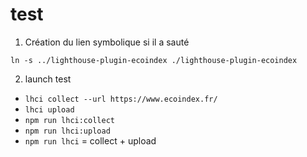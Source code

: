 # test

1. Création du lien symbolique si il a sauté

`ln -s ../lighthouse-plugin-ecoindex ./lighthouse-plugin-ecoindex`

2. launch test

- `lhci collect --url https://www.ecoindex.fr/`
- `lhci upload`
- `npm run lhci:collect`
- `npm run lhci:upload`
- `npm run lhci` = collect + upload
